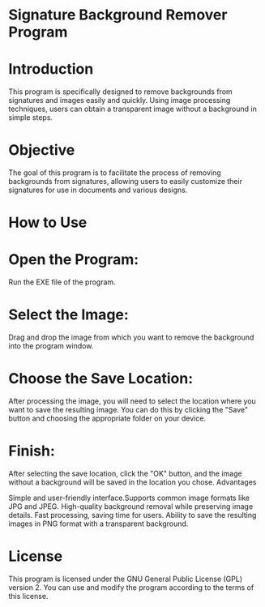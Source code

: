 # Signature Background Remover Program


# Introduction
This program is specifically designed to remove backgrounds from signatures and images easily and quickly. Using image processing techniques, users can obtain a transparent image without a background in simple steps.

# Objective
The goal of this program is to facilitate the process of removing backgrounds from signatures, allowing users to easily customize their signatures for use in documents and various designs.

# How to Use

# Open the Program:
Run the EXE file of the program.
# Select the Image:
Drag and drop the image from which you want to remove the background into the program window.
# Choose the Save Location:
After processing the image, you will need to select the location where you want to save the resulting image. You can do this by clicking the "Save" button and choosing the appropriate folder on your device.
# Finish:
After selecting the save location, click the "OK" button, and the image without a background will be saved in the location you chose.
Advantages

Simple and user-friendly interface.Supports common image formats like JPG and JPEG.
High-quality background removal while preserving image details.
Fast processing, saving time for users.
Ability to save the resulting images in PNG format with a transparent background.
# License
This program is licensed under the GNU General Public License (GPL) version 2. You can use and modify the program according to the terms of this license.
